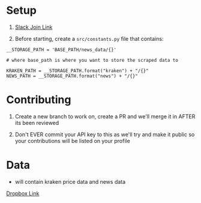 # Setup

1) [Slack Join Link](https://join.slack.com/t/krakentrader/shared_invite/enQtNDEwODUwOTI5MjIwLWNhZDk3NmIzM2Y4YjAwYTcxMDI5ZWIxNmMzNGIyYzE4ZjY0MzA1OGFmOTExYmY0Yjk3ZjI2ZDAxMmY3NWQwN2U)

2) Before starting, create a `src/constants.py` file that contains:


```asciidoc
__STORAGE_PATH = 'BASE_PATH/news_data/{}'

# where base_path is where you want to store the scraped data to

KRAKEN_PATH = __STORAGE_PATH.format("kraken") + "/{}"
NEWS_PATH = __STORAGE_PATH.format("news") + "/{}"

```

# Contributing

1) Create a new branch to work on, create a PR and we'll merge it in AFTER its been reviewed

2) Don't EVER commit your API key to this as we'll try and make it public so your contributions will be listed on your profile


# Data

- will contain kraken price data and news data

[Dropbox Link](https://www.dropbox.com/sh/11ln04vn0n6ojuv/AABYIzzrp5UEvLKGhYLxnMISa?dl=0)
